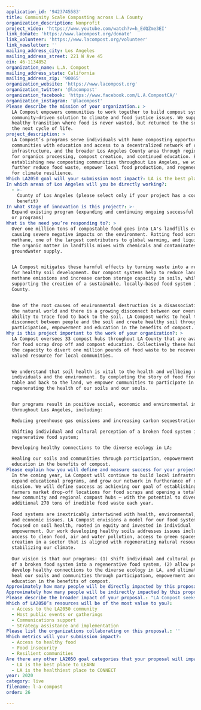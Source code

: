 ```yaml
---
application_id: '9423745583'
title: Community Scale Composting across L.A County
organization_description: Nonprofit
project_video: 'https://www.youtube.com/watch?v=h_EdQZme3EI'
link_donate: 'https://www.lacompost.org/donate'
link_volunteer: 'https://www.lacompost.org/volunteer'
link_newsletter: ''
mailing_address_city: Los Angeles
mailing_address_street: 221 W Ave 45
ein: 46-1134852
organization_name: L.A. Compost
mailing_address_state: California
mailing_address_zip: '90065'
organization_website: 'https://www.lacompost.org'
organization_twitter: '@lacompost'
organization_facebook: 'https://www.facebook.com/L.A.CompostCA/'
organization_instagram: '@lacompost'
Please describe the mission of your organization.: >
  LA Compost empowers communities to work together to build compost systems as a
  community-driven solution to climate and food justice issues. We support a
  healthy transition where food is never wasted, but returned to the soil for
  the next cycle of life. 
project_description: >
  LA Compost’s programs serve individuals with home composting opportunities,
  communities with education and access to a decentralized network of composting
  infrastructure, and the broader Los Angeles County area through regional sites
  for organics processing, compost creation, and continued education. By
  establishing new composting communities throughout Los Angeles, we will
  further reduce food waste, empower local food production, and regenerate land
  for climate resilience.  
Which LA2050 goal will your submission most impact?: LA is the best place to LIVE
In which areas of Los Angeles will you be directly working?:
  - >-
    County of Los Angeles (please select only if your project has a countywide
    benefit)
In what stage of innovation is this project?: >-
  Expand existing program (expanding and continuing ongoing successful projects
  or programs)
What is the need you’re responding to?: >
  Over one million tons of compostable food goes into LA's landfills every year,
  causing severe negative impacts on the environment. Rotting food scraps emit
  methane, one of the largest contributors to global warming, and liquid from
  the organic matter in landfills mixes with chemicals and contaminates our
  groundwater supply. 


  LA Compost mitigates these harmful effects by turning waste into a resource
  for healthy soil development. Our compost systems help to reduce landfill
  methane emissions and increase carbon storage capacity in soils, while
  supporting the creation of a sustainable, locally-based food system in LA
  County. 


  One of the root causes of environmental destruction is a disassociation with
  the natural world and there is a growing disconnect between our overall
  ability to trace food to back to the soil. LA Compost works to heal the
  disconnect between people and the soil and create healthy soil through
  participation, empowerment and education in the benefits of compost.
Why is this project important to the work of your organization?: >
  LA Compost oversees 33 compost hubs throughout LA County that are available
  for food scrap drop off and compost education. Collectively these hubs have
  the capacity to divert one million pounds of food waste to be recovered as a
  valued resource for local communities. 


  We understand that soil health is vital to the health and wellbeing of
  individuals and the environment. By completing the story of food from farm to
  table and back to the land, we empower communities to participate in
  regenerating the health of our soils and our souls.


  Our programs result in positive social, economic and environmental impacts
  throughout Los Angeles, including:

  Reducing greenhouse gas emissions and increasing carbon sequestration; 

  Shifting individual and cultural perception of a broken food system into a
  regenerative food system; 

  Developing healthy connections to the diverse ecology in LA; 

  Healing our soils and communities through participation, empowerment and
  education in the benefits of compost.
Please explain how you will define and measure success for your project.: >
  In the coming year, LA Compost will continue to build local infrastructure,
  expand educational programs, and grow our network in furtherance of our
  mission. We will define success as achieving our goal of establishing four new
  farmers market drop-off locations for food scraps and opening a total of five
  new community and regional compost hubs – with the potential to divert an
  additional 270 tons of inedible food waste each year.
   
  Food systems are inextricably intertwined with health, environmental, social
  and economic issues. LA Compost envisions a model for our food systems that is
  focused on soil health, rooted in equity and invested in individual
  empowerment. Our work developing healthy soils addresses issues including
  access to clean food, air and water pollution, access to green spaces, and job
  creation in a sector that is aligned with regenerating natural resources and
  stabilizing our climate.
   
  Our vision is that our programs: (1) shift individual and cultural perception
  of a broken food system into a regenerative food system, (2) allow people to
  develop healthy connections to the diverse ecology in LA, and ultimately, (3)
  heal our soils and communities through participation, empowerment and
  education in the benefits of compost.
Approximately how many people will be directly impacted by this proposal?: '4000'
Approximately how many people will be indirectly impacted by this proposal?: '12000'
Please describe the broader impact of your proposal.: "LA Compost seeks to benefit local communities and the environment in the following ways:\n*\tNatural Solutions to Climate Change. Healthy soil removes excess carbon from the air and stores it in the ground.\n*\tWater Retention for Drought Tolerance. Compost acts as a natural sponge, storing water in the soil for plants to use when needed.\n*\tReducing Waste and Emissions at Landfills. Making food waste part of the solution to climate change as opposed to part of the problem is an enormous benefit to composting.\n*\tGrowing Healthy Food and building local resiliency. Compost supports local food production while providing green jobs, allowing people to support their communities through soil building and food growing.\n"
Which of LA2050’s resources will be of the most value to you?:
  - Access to the LA2050 community
  - Host public events or gatherings
  - Communications support
  - Strategy assistance and implementation
Please list the organizations collaborating on this proposal.: ''
Which metrics will your submission impact?:
  - Access to healthy food
  - Food insecurity
  - Resilient communities
Are there any other LA2050 goal categories that your proposal will impact?:
  - LA is the best place to LEARN
  - LA is the healthiest place to CONNECT
year: 2020
category: live
filename: l-a-compost
order: 26

---
```

